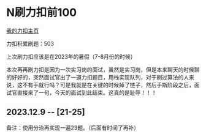 # N刷力扣前100
[我的力扣主页](https://leetcode.cn/u/vvizardly-haibthfp/)

力扣积累刷题：503

上次刷力扣应该是在2023年的暑假（7-8月份的时候）

本次再再刷力扣是因为一次实习岗的面试，虽然是实习岗，但是本来聊天的时候聊的好好的，突然面试官出了一道力扣题目，用栈实现队列，对于刷过算法的人来说，这不有手就行吗？可是我就是在关键的时候掉了链子，然后手斯阶段之后，面试官直接来了一句，今天的面试到此结束。这真的是耻辱！！！

## 2023.12.9 -- [21-25]
备注：使用分治再实现一遍23题。（后面有时间了再补）